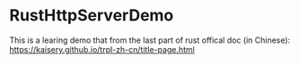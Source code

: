# RustHttpServerDemo
This is a learing demo that from the last part of rust offical doc (in Chinese): https://kaisery.github.io/trpl-zh-cn/title-page.html
